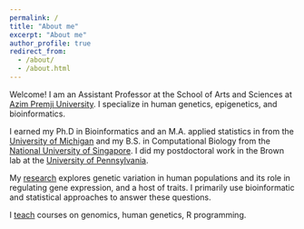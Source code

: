 ```yaml
---
permalink: /
title: "About me"
excerpt: "About me"
author_profile: true
redirect_from: 
  - /about/
  - /about.html
---
```


Welcome! I am an Assistant Professor at the School of Arts and Sciences at 
[Azim Premji University](https://apu.edu.in/). I specialize
in human genetics, epigenetics, and bioinformatics. 

I earned my Ph.D in Bioinformatics and an M.A. applied statistics in  from the
[University of Michigan](https://www.umich.edu/) and my
B.S. in Computational Biology from the [National University of Singapore](https://www.nus.edu.sg/). I did my postdoctoral work in the Brown lab at the [University of Pennsylvania](https://www.upenn.edu).

My [research](research) explores genetic variation in human populations and its role in regulating gene expression, and a host of traits. I primarily use bioinformatic and statistical approaches to answer these questions. 

I [teach](teaching) courses on genomics, human genetics, R programming.
